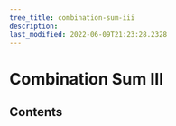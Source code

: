 ```yaml
---
tree_title: combination-sum-iii
description: 
last_modified: 2022-06-09T21:23:28.2328
---
```


# Combination Sum III

## Contents
